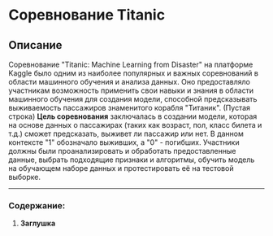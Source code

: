 # Соревнование Titanic

## Описание
Соревнование "Titanic: Machine Learning from Disaster" на платформе Kaggle было одним из наиболее популярных и важных соревнований в области машинного обучения и анализа данных. Оно предоставляло участникам возможность применить свои навыки и знания в области машинного обучения для создания модели, способной предсказывать выживаемость пассажиров знаменитого корабля "Титаник".
(Пустая строка)
**Цель соревнования** заключалась в создании модели, которая на основе данных о пассажирах (таких как возраст, пол, класс билета и т.д.) сможет предсказать, выживет ли пассажир или нет. В данном контексте "1" обозначало выживших, а "0" - погибших. Участники должны были проанализировать и обработать предоставленные данные, выбрать подходящие признаки и алгоритмы, обучить модель на обучающем наборе данных и протестировать её на тестовой выборке.
___
### Содержание:

1. **Заглушка**
